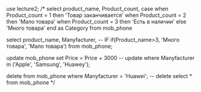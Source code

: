use lecture2;
/*
select product_name, Product_count,
case
	when Product_count  = 1
		then 'Товар заканчивается'
	when Product_count = 2
		then 'Мало товара'
	when Product_count = 3
		then 'Есть в наличии'
	else 'Много товара'
end as Category
from mob_phone	


select product_name, Manyfacturer,                                 -- IF
	if(Product_name>3, 'Много товара', 'Мало товара')
from mob_phone;


update mob_phone set Price = Price + 3000                          -- update
where Manyfacturer in ('Apple', 'Samsung', 'Huawey'); 

delete from mob_phone
where Manyfacturer = 'Huawei';                                      -- delete
select * from mob_phone
*/


